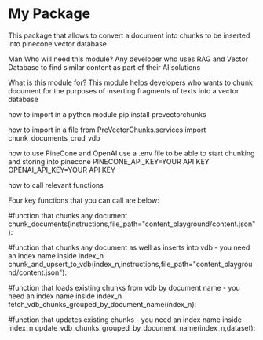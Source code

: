 # My Package
This package that allows to convert a document into chunks to be inserted into pinecone vector database

Man
Who will need this module? Any developer who uses RAG and Vector Database to find similar content as part of their AI solutions

What is this module for? This module helps developers who wants to chunk document for the purposes of inserting fragments of texts into a vector database

how to import in a python module pip install prevectorchunks

how to import in a file from PreVectorChunks.services import chunk_documents_crud_vdb

how to use PineCone and OpenAI use a .env file to be able to start chunking and storing into pinecone PINECONE_API_KEY=YOUR API KEY OPENAI_API_KEY=YOUR API KEY

how to call relevant functions

Four key functions that you can call are below:

#function that chunks any document chunk_documents(instructions,file_path="content_playground/content.json"):

#function that chunks any document as well as inserts into vdb - you need an index name inside index_n chunk_and_upsert_to_vdb(index_n,instructions,file_path="content_playground/content.json"):

#function that loads existing chunks from vdb by document name - you need an index name inside index_n fetch_vdb_chunks_grouped_by_document_name(index_n):

#function that updates existing chunks - you need an index name inside index_n update_vdb_chunks_grouped_by_document_name(index_n,dataset):
